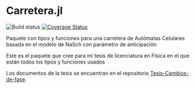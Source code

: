 # Carretera.jl


![Build status](https://travis-ci.org/LeonardoCastro/Carretera.jl.svg?branch=master)
[![Coverage Status](https://coveralls.io/repos/LeonardoCastro/Carretera.jl/badge.svg?branch=master&service=github)](https://coveralls.io/github/rodrigolece/RandomWalks.jl?branch=master)

Paquete con tipos y funciones para una carretera de Autómatas Celulares basada en el modelo de NaSch con parámetro de anticipación

Este es el paquete que cree para mi tesis de licenciatura en Física en el que están todos los tipos y funciones usados

Los documentos de la tesis se encuentran en el repositorio [Tesis-Cambios-de-fase](https://github.com/LeonardoCastro/Tesis-Cambios-de-fase).
